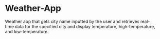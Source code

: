 # Weather-App
Weather app that gets city name inputted by the user and retrieves real-time data for the specified city and display temperature, high-temperature, and low-temperature.
